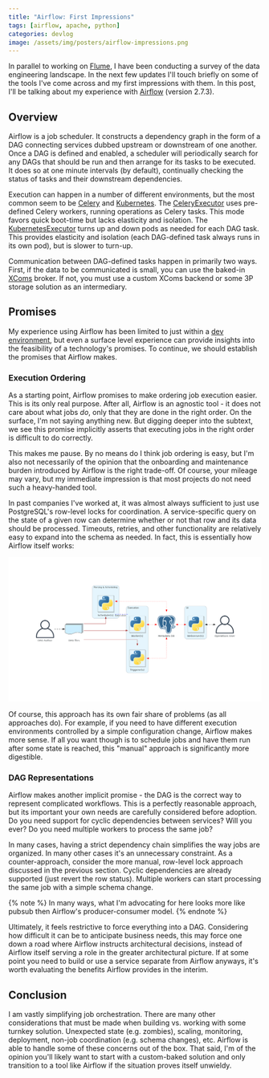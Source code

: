 ```yaml
---
title: "Airflow: First Impressions"
tags: [airflow, apache, python]
categories: devlog
image: /assets/img/posters/airflow-impressions.png
---
```


In parallel to working on [Flume](https://git.jrpotter.com/flume), I have been
conducting a survey of the data engineering landscape. In the next few updates
I'll touch briefly on some of the tools I've come across and my first
impressions with them. In this post, I'll be talking about my experience with
[Airflow](/snapshots/airflow-impressions/apache-airflow.html) (version 2.7.3).

## Overview

Airflow is a job scheduler. It constructs a dependency graph in the form of a
DAG connecting services dubbed upstream or downstream of one another. Once a
DAG is defined and enabled, a scheduler will periodically search for any DAGs
that should be run and then arrange for its tasks to be executed. It does so at
one minute intervals (by default), continually checking the status of tasks and
their downstream dependencies.

Execution can happen in a number of different environments, but the most common
seem to be [Celery](/snapshots/airflow-impressions/celery.html) and
[Kubernetes](/snapshots/airflow-impressions/kubernetes.html). The
[CeleryExecutor](/snapshots/airflow-impressions/celery-executor.html) uses
pre-defined Celery workers, running operations as Celery tasks. This mode favors
quick boot-time but lacks elasticity and isolation. The
[KubernetesExecutor](/snapshots/airflow-impressions/kubernetes-executor.html)
turns up and down pods as needed for each DAG task. This provides elasticity and
isolation (each DAG-defined task always runs in its own pod), but is slower to
turn-up.

Communication between DAG-defined tasks happen in primarily two ways. First, if
the data to be communicated is small, you can use the baked-in
[XComs](/snapshots/airflow-impressions/xcoms.html) broker. If not, you must use
a custom XComs backend or some 3P storage solution as an intermediary.

## Promises

My experience using Airflow has been limited to just within a [dev environment](https://git.jrpotter.com/blog/playground-airflow),
but even a surface level experience can provide insights into the feasibility
of a technology's promises. To continue, we should establish the promises that
Airflow makes.

### Execution Ordering

As a starting point, Airflow promises to make ordering job execution easier.
This is its only real purpose. After all, Airflow is an agnostic tool - it does
not care about what jobs *do*, only that they are done in the right order. On
the surface, I'm not saying anything new. But digging deeper into the subtext,
we see this promise implicitly asserts that executing jobs in the right order is
difficult to do correctly.

This makes me pause. By no means do I think job ordering is easy, but I'm also
not necessarily of the opinion that the onboarding and maintenance burden
introduced by Airflow is the right trade-off. Of course, your mileage may vary,
but my immediate impression is that most projects do not need such a
heavy-handed tool.

In past companies I've worked at, it was almost always sufficient to just use
PostgreSQL's row-level locks for coordination. A service-specific query on
the state of a given row can determine whether or not that row and its data
should be processed. Timeouts, retries, and other functionality are relatively
easy to expand into the schema as needed. In fact, this is essentially how
Airflow itself works:

![Basic Architecture](/assets/img/airflow-impressions/basic-architecture.png)

Of course, this approach has its own fair share of problems (as all approaches
do). For example, if you need to have different execution environments
controlled by a simple configuration change, Airflow makes more sense. If all
you want though is to schedule jobs and have them run after some state is
reached, this "manual" approach is significantly more digestible.

### DAG Representations

Airflow makes another implicit promise - the DAG is the correct way to represent
complicated workflows. This is a perfectly reasonable approach, but its
important your own needs are carefully considered before adoption. Do you need
support for cyclic dependencies between services? Will you ever? Do you need
multiple workers to process the same job?

In many cases, having a strict dependency chain simplifies the way jobs are
organized. In many other cases it's an unnecessary constraint. As a
counter-approach, consider the more manual, row-level lock approach discussed in
the previous section. Cyclic dependencies are already supported (just revert the
row status). Multiple workers can start processing the same job with a
simple schema change.

{% note %}
In many ways, what I'm advocating for here looks more like pubsub then Airflow's
producer-consumer model.
{% endnote %}

Ultimately, it feels restrictive to force everything into a DAG. Considering how
difficult it can be to anticipate business needs, this may force one down a road
where Airflow instructs architectural decisions, instead of Airflow itself
serving a role in the greater architectural picture. If at some point you need
to build or use a service separate from Airflow anyways, it's worth evaluating
the benefits Airflow provides in the interim.

## Conclusion

I am vastly simplifying job orchestration. There are many other considerations
that must be made when building vs. working with some turnkey solution.
Unexpected state (e.g. zombies), scaling, monitoring, deployment, non-job
coordination (e.g. schema changes), etc. Airflow is able to handle some of these
concerns out of the box. That said, I'm of the opinion you'll likely want to
start with a custom-baked solution and only transition to a tool like Airflow if
the situation proves itself unwieldy.
